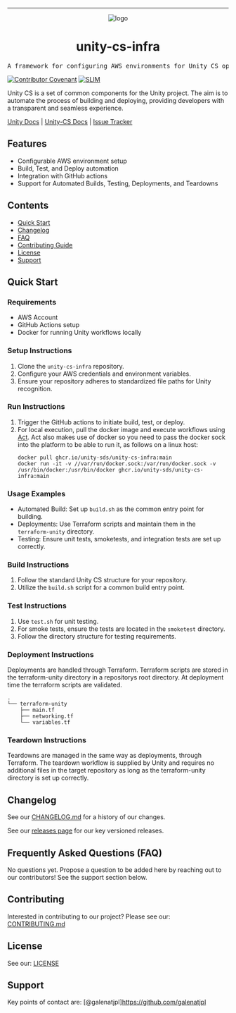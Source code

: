 <hr>

<div align="center">

![logo](https://user-images.githubusercontent.com/3129134/163255685-857aa780-880f-4c09-b08c-4b53bf4af54d.png)

<h1 align="center">unity-cs-infra</h1>

</div>

<pre align="center">A framework for configuring AWS environments for Unity CS operations.</pre>

[![Contributor Covenant](https://img.shields.io/badge/Contributor%20Covenant-2.1-4baaaa.svg)](code_of_conduct.md) [![SLIM](https://img.shields.io/badge/Best%20Practices%20from-SLIM-blue)](https://nasa-ammos.github.io/slim/)

Unity CS is a set of common components for the Unity project. The aim is to automate the process of building and deploying, providing developers with a transparent and seamless experience.

[Unity Docs](https://unity-sds.gitbook.io/docs/) | [Unity-CS Docs](https://unity-sds.gitbook.io/docs/developer-docs/common-services) | [Issue Tracker](https://github.com/unity-sds/unity-cs-infra/issues)

## Features

* Configurable AWS environment setup
* Build, Test, and Deploy automation
* Integration with GitHub actions
* Support for Automated Builds, Testing, Deployments, and Teardowns

## Contents

* [Quick Start](#quick-start)
* [Changelog](#changelog)
* [FAQ](#frequently-asked-questions-faq)
* [Contributing Guide](#contributing)
* [License](#license)
* [Support](#support)

## Quick Start

### Requirements

* AWS Account
* GitHub Actions setup
* Docker for running Unity workflows locally
  
### Setup Instructions

1. Clone the `unity-cs-infra` repository.
2. Configure your AWS credentials and environment variables.
3. Ensure your repository adheres to standardized file paths for Unity recognition.

### Run Instructions

1. Trigger the GitHub actions to initiate build, test, or deploy.
2. For local execution, pull the docker image and execute workflows using [Act](https://github.com/nektos/act). Act also makes use of docker so you need to pass the docker sock into the platform to be able to run it, as follows on a linux host:
   ```
   docker pull ghcr.io/unity-sds/unity-cs-infra:main 
   docker run -it -v //var/run/docker.sock:/var/run/docker.sock -v /usr/bin/docker:/usr/bin/docker ghcr.io/unity-sds/unity-cs-infra:main
   ```

### Usage Examples

* Automated Build: Set up `build.sh` as the common entry point for building.
* Deployments: Use Terraform scripts and maintain them in the `terraform-unity` directory.
* Testing: Ensure unit tests, smoketests, and integration tests are set up correctly.

### Build Instructions

1. Follow the standard Unity CS structure for your repository.
2. Utilize the `build.sh` script for a common build entry point.

### Test Instructions

1. Use `test.sh` for unit testing.
2. For smoke tests, ensure the tests are located in the `smoketest` directory.
3. Follow the directory structure for testing requirements.

### Deployment Instructions

Deployments are handled through Terraform. Terraform scripts are stored in the terraform-unity directory in a repositorys root directory. At deployment time the terraform scripts are validated.
```
.
└── terraform-unity
    ├── main.tf
    ├── networking.tf
    └── variables.tf
```

### Teardown Instructions

Teardowns are managed in the same way as deployments, through Terraform. The teardown workflow is supplied by Unity and requires no additional files in the target repository as long as the terraform-unity directory is set up correctly.

## Changelog

See our [CHANGELOG.md](CHANGELOG.md) for a history of our changes.

See our [releases page](https://github.com/unity-cs-infra/releases) for our key versioned releases.

## Frequently Asked Questions (FAQ)

No questions yet. Propose a question to be added here by reaching out to our contributors! See the support section below.

## Contributing

Interested in contributing to our project? Please see our: [CONTRIBUTING.md](CONTRIBUTING.md)

## License

See our: [LICENSE](LICENSE)

## Support

Key points of contact are: [@galenatjpl]https://github.com/galenatjpl
